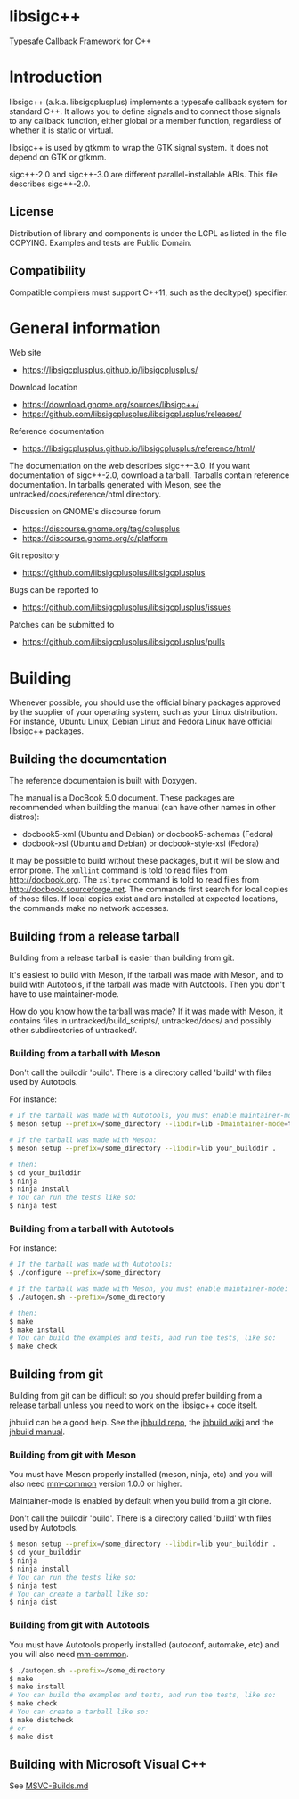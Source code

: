 # libsigc++
Typesafe Callback Framework for C++

# Introduction

libsigc++ (a.k.a. libsigcplusplus) implements a typesafe callback system for
standard C++. It allows you to define signals and to connect those signals
to any callback function, either global or a member function, regardless of
whether it is static or virtual.

libsigc++ is used by gtkmm to wrap the GTK signal system. It does not
depend on GTK or gtkmm.

sigc++-2.0 and sigc++-3.0 are different parallel-installable ABIs.
This file describes sigc++-2.0.

## License

Distribution of library and components is under the LGPL as listed in the
file COPYING. Examples and tests are Public Domain.

## Compatibility

Compatible compilers must support C++11, such as the decltype() specifier.

# General information

Web site
 - https://libsigcplusplus.github.io/libsigcplusplus/

Download location
 - https://download.gnome.org/sources/libsigc++/
 - https://github.com/libsigcplusplus/libsigcplusplus/releases/

Reference documentation
 - https://libsigcplusplus.github.io/libsigcplusplus/reference/html/

The documentation on the web describes sigc++-3.0.
If you want documentation of sigc++-2.0, download a tarball.
Tarballs contain reference documentation. In tarballs generated with Meson,
see the untracked/docs/reference/html directory.

Discussion on GNOME's discourse forum
 - https://discourse.gnome.org/tag/cplusplus
 - https://discourse.gnome.org/c/platform

Git repository
 - https://github.com/libsigcplusplus/libsigcplusplus

Bugs can be reported to
 - https://github.com/libsigcplusplus/libsigcplusplus/issues

Patches can be submitted to
 - https://github.com/libsigcplusplus/libsigcplusplus/pulls

# Building

Whenever possible, you should use the official binary packages approved by the
supplier of your operating system, such as your Linux distribution. For
instance, Ubuntu Linux, Debian Linux and Fedora Linux have official libsigc++
packages.

## Building the documentation

The reference documentaion is built with Doxygen.

The manual is a DocBook 5.0 document. These packages are recommended when building
the manual (can have other names in other distros):
 - docbook5-xml (Ubuntu and Debian) or docbook5-schemas (Fedora)
 - docbook-xsl (Ubuntu and Debian) or docbook-style-xsl (Fedora)

It may be possible to build without these packages, but it will be slow and error prone.
The `xmllint` command is told to read files from http://docbook.org.
The `xsltproc` command is told to read files from http://docbook.sourceforge.net.
The commands first search for local copies of those files. If local copies exist
and are installed at expected locations, the commands make no network accesses.

## Building from a release tarball

Building from a release tarball is easier than building from git.

It's easiest to build with Meson, if the tarball was made with Meson,
and to build with Autotools, if the tarball was made with Autotools.
Then you don't have to use maintainer-mode.

How do you know how the tarball was made? If it was made with Meson,
it contains files in untracked/build_scripts/, untracked/docs/ and possibly
other subdirectories of untracked/.

### Building from a tarball with Meson

Don't call the builddir 'build'. There is a directory called 'build' with
files used by Autotools.

For instance:
```sh
# If the tarball was made with Autotools, you must enable maintainer-mode:
$ meson setup --prefix=/some_directory --libdir=lib -Dmaintainer-mode=true your_builddir .

# If the tarball was made with Meson:
$ meson setup --prefix=/some_directory --libdir=lib your_builddir .

# then:
$ cd your_builddir
$ ninja
$ ninja install
# You can run the tests like so:
$ ninja test
```

### Building from a tarball with Autotools

For instance:
```sh
# If the tarball was made with Autotools:
$ ./configure --prefix=/some_directory

# If the tarball was made with Meson, you must enable maintainer-mode:
$ ./autogen.sh --prefix=/some_directory

# then:
$ make
$ make install
# You can build the examples and tests, and run the tests, like so:
$ make check
```

## Building from git

Building from git can be difficult so you should prefer building from a release
tarball unless you need to work on the libsigc++ code itself.

jhbuild can be a good help. See the [jhbuild repo](https://gitlab.gnome.org/GNOME/jhbuild),
the [jhbuild wiki](https://wiki.gnome.org/Projects/Jhbuild) and
the [jhbuild manual](https://gnome.pages.gitlab.gnome.org/jhbuild).

### Building from git with Meson

You must have Meson properly installed (meson, ninja, etc) and you
will also need [mm-common](https://gitlab.gnome.org/GNOME/mm-common/)
version 1.0.0 or higher.

Maintainer-mode is enabled by default when you build from a git clone.

Don't call the builddir 'build'. There is a directory called 'build' with
files used by Autotools.

```sh
$ meson setup --prefix=/some_directory --libdir=lib your_builddir .
$ cd your_builddir
$ ninja
$ ninja install
# You can run the tests like so:
$ ninja test
# You can create a tarball like so:
$ ninja dist
```

### Building from git with Autotools

You must have Autotools properly installed (autoconf, automake, etc) and you
will also need [mm-common](https://gitlab.gnome.org/GNOME/mm-common/).

```sh
$ ./autogen.sh --prefix=/some_directory
$ make
$ make install
# You can build the examples and tests, and run the tests, like so:
$ make check
# You can create a tarball like so:
$ make distcheck
# or
$ make dist
```

## Building with Microsoft Visual C++

See [MSVC-Builds.md](MSVC_NMake/MSVC-Builds.md)
